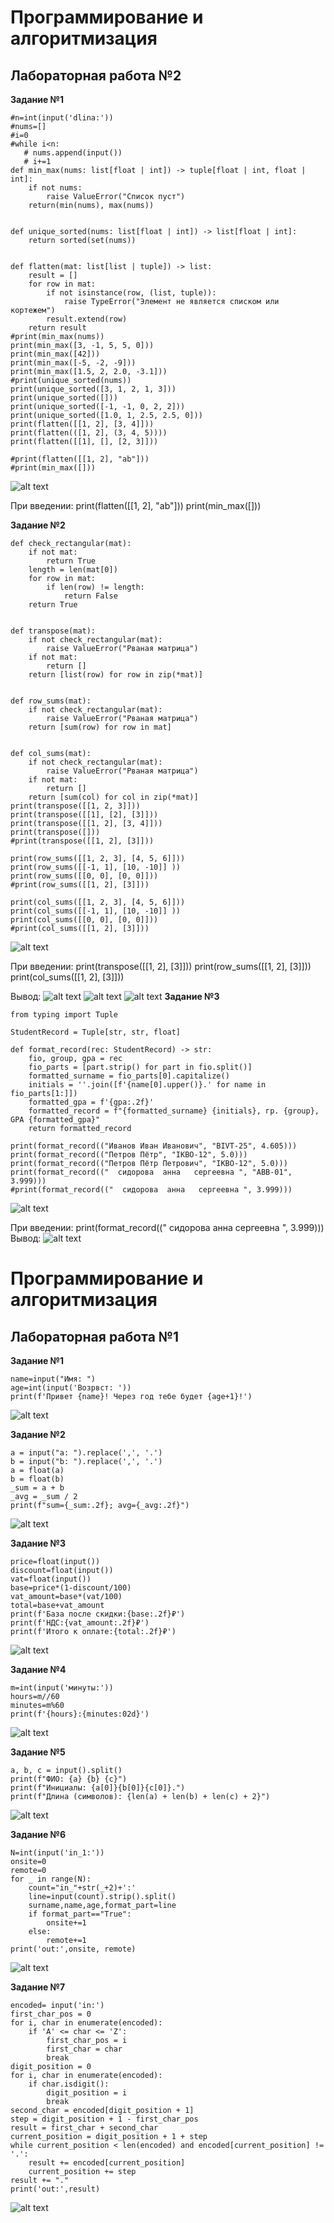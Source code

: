 <h1>Программирование и алгоритмизация</h1>
<h2>Лабораторная работа №2</h2>

**Задание №1**

```
#n=int(input('dlina:'))
#nums=[]
#i=0
#while i<n:
   # nums.append(input())
   # i+=1
def min_max(nums: list[float | int]) -> tuple[float | int, float | int]:
    if not nums:
        raise ValueError("Список пуст")
    return(min(nums), max(nums))


def unique_sorted(nums: list[float | int]) -> list[float | int]:
    return sorted(set(nums))


def flatten(mat: list[list | tuple]) -> list:
    result = []
    for row in mat:
        if not isinstance(row, (list, tuple)):
            raise TypeError("Элемент не является списком или кортежем")
        result.extend(row)
    return result
#print(min_max(nums))
print(min_max([3, -1, 5, 5, 0]))
print(min_max([42]))
print(min_max([-5, -2, -9]))
print(min_max([1.5, 2, 2.0, -3.1]))
#print(unique_sorted(nums))
print(unique_sorted([3, 1, 2, 1, 3]))
print(unique_sorted([]))
print(unique_sorted([-1, -1, 0, 2, 2]))
print(unique_sorted([1.0, 1, 2.5, 2.5, 0]))
print(flatten([[1, 2], [3, 4]]))
print(flatten(([1, 2], (3, 4, 5))))
print(flatten([[1], [], [2, 3]]))

#print(flatten([[1, 2], "ab"]))
#print(min_max([]))
```
![alt text](images/lab01/lab02/img.2.1.png)

При введении:
print(flatten([[1, 2], "ab"]))
print(min_max([]))



**Задание №2**

```
def check_rectangular(mat):
    if not mat:
        return True
    length = len(mat[0])
    for row in mat:
        if len(row) != length:
            return False
    return True


def transpose(mat):
    if not check_rectangular(mat):
        raise ValueError("Рваная матрица")
    if not mat:
        return []
    return [list(row) for row in zip(*mat)]


def row_sums(mat):
    if not check_rectangular(mat):
        raise ValueError("Рваная матрица")
    return [sum(row) for row in mat]


def col_sums(mat):
    if not check_rectangular(mat):
        raise ValueError("Рваная матрица")
    if not mat:
        return []
    return [sum(col) for col in zip(*mat)]
print(transpose([[1, 2, 3]]))
print(transpose([[1], [2], [3]]))
print(transpose([[1, 2], [3, 4]]))
print(transpose([]))
#print(transpose([[1, 2], [3]]))

print(row_sums([[1, 2, 3], [4, 5, 6]]))
print(row_sums([[-1, 1], [10, -10]] ))
print(row_sums([[0, 0], [0, 0]]))
#print(row_sums([[1, 2], [3]]))

print(col_sums([[1, 2, 3], [4, 5, 6]]))
print(col_sums([[-1, 1], [10, -10]] ))
print(col_sums([[0, 0], [0, 0]]))
#print(col_sums([[1, 2], [3]]))
```
![alt text](images/lab01/lab02/img.2.2.png)

При введении:
print(transpose([[1, 2], [3]]))
print(row_sums([[1, 2], [3]]))
print(col_sums([[1, 2], [3]]))

Вывод:
![alt text](images/lab01/lab02/img.2.2.1error.png)
![alt text](images/lab01/lab02/img.2.2.2error.png)
![alt text](images/lab01/lab02/img.2.2.3error.png)
**Задание №3**
```
from typing import Tuple

StudentRecord = Tuple[str, str, float]

def format_record(rec: StudentRecord) -> str:
    fio, group, gpa = rec
    fio_parts = [part.strip() for part in fio.split()]
    formatted_surname = fio_parts[0].capitalize()
    initials = ''.join([f'{name[0].upper()}.' for name in fio_parts[1:]])
    formatted_gpa = f'{gpa:.2f}'
    formatted_record = f"{formatted_surname} {initials}, гр. {group}, GPA {formatted_gpa}"
    return formatted_record

print(format_record(("Иванов Иван Иванович", "BIVT-25", 4.605)))
print(format_record(("Петров Пётр", "IKBO-12", 5.0)))
print(format_record(("Петров Пётр Петрович", "IKBO-12", 5.0)))
print(format_record(("  сидорова  анна   сергеевна ", "ABB-01", 3.999)))
#print(format_record(("  сидорова  анна   сергеевна ", 3.999)))
```
![alt text](images/lab01/lab02/img.2.3.png)

При введении:
print(format_record(("  сидорова  анна   сергеевна ", 3.999)))
Вывод:
![alt text](images/lab01/lab02/img.2.3.error.png)


<h1>Программирование и алгоритмизация</h1>
<h2>Лабораторная работа №1</h2>

**Задание №1**

```
name=input("Имя: ")
age=int(input('Возрвст: '))
print(f'Привет {name}! Через год тебе будет {age+1}!')
```
![alt text](images/lab01/img01.png)

**Задание №2**

```
a = input("a: ").replace(',', '.')
b = input("b: ").replace(',', '.')
a = float(a)
b = float(b)
_sum = a + b
_avg = _sum / 2
print(f"sum={_sum:.2f}; avg={_avg:.2f}")
```
![alt text](images/lab01/img02.png)

**Задание №3**
```
price=float(input())
discount=float(input())
vat=float(input())
base=price*(1-discount/100)
vat_amount=base*(vat/100)
total=base+vat_amount
print(f'База после скидки:{base:.2f}₽')
print(f'НДС:{vat_amount:.2f}₽')
print(f'Итого к оплате:{total:.2f}₽')
```
![alt text](images/lab01/img03.png)

**Задание №4**
```
m=int(input('минуты:'))
hours=m//60
minutes=m%60
print(f'{hours}:{minutes:02d}')
```
![alt text](images/lab01/img04.png)

**Задание №5**
```
a, b, c = input().split()
print(f"ФИО: {a} {b} {c}")
print(f"Инициалы: {a[0]}{b[0]}{c[0]}.")
print(f"Длина (символов): {len(a) + len(b) + len(c) + 2}")
```
![alt text](images/lab01/img05.png)

**Задание №6**
```
N=int(input('in_1:'))
onsite=0
remote=0
for _ in range(N):
    count="in_"+str(_+2)+':'
    line=input(count).strip().split()
    surname,name,age,format_part=line
    if format_part=="True":
        onsite+=1
    else:
        remote+=1
print('out:',onsite, remote)
```
![alt text](images/lab01/img06.png)

**Задание №7**
```
encoded= input('in:')
first_char_pos = 0
for i, char in enumerate(encoded):
    if 'A' <= char <= 'Z':
        first_char_pos = i
        first_char = char
        break
digit_position = 0
for i, char in enumerate(encoded):
    if char.isdigit():
        digit_position = i
        break
second_char = encoded[digit_position + 1]
step = digit_position + 1 - first_char_pos
result = first_char + second_char 
current_position = digit_position + 1 + step
while current_position < len(encoded) and encoded[current_position] != '.':
    result += encoded[current_position]
    current_position += step
result += "." 
print('out:',result)

```
![alt text](images/lab01/img07.png)
